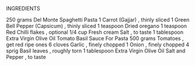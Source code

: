 INGREDIENTS

250 grams Del Monte Spaghetti Pasta
1 Carrot (Gajjar) , thinly sliced
1 Green Bell Pepper (Capsicum) , thinly sliced
1 teaspoon Dried oregano
1 teaspoon Red Chilli flakes , optional
1/4 cup Fresh cream
Salt , to taste 
1 tablespoon Extra Virgin Olive Oil
Tomato Basil Sauce For Pasta
500 grams Tomatoes , get red ripe ones
6 cloves Garlic , finely chopped
1 Onion , finely chopped
4 sprig Basil leaves , roughly torn
1 tablespoon Extra Virgin Olive Oil
Salt and Pepper , to taste
